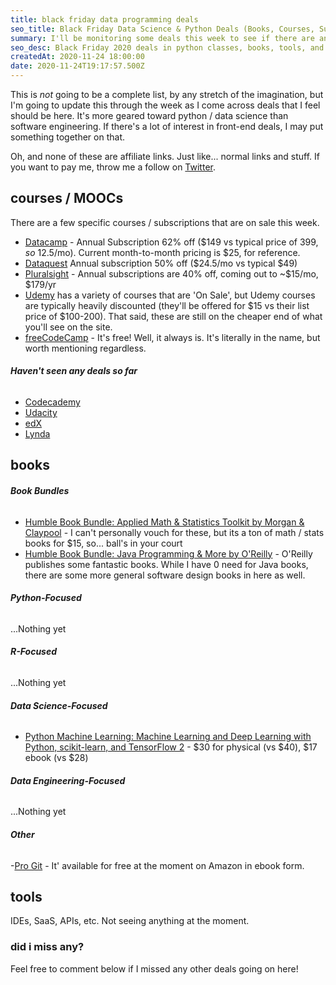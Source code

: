 ```yaml
---
title: black friday data programming deals 
seo_title: Black Friday Data Science & Python Deals (Books, Courses, Subscriptions, etc.)
summary: I'll be monitoring some deals this week to see if there are any interesting offerings around in python, r, data science, etc.
seo_desc: Black Friday 2020 deals in python classes, books, tools, and more.
createdAt: 2020-11-24 18:00:00
date: 2020-11-24T19:17:57.500Z
---
```


This is *not* going to be a complete list, by any stretch of the imagination, but I'm going to update this through the week as I come across deals that I feel should be here.  It's more geared toward python / data science than software engineering.  If there's a lot of interest in front-end deals, I may put something together on that.

Oh, and none of these are affiliate links. Just like... normal links and stuff.  If you want to pay me, throw me a follow on [Twitter](https://twitter.com/greg_on_data).

## courses / MOOCs

There are a few specific courses / subscriptions that are on sale this week.

- [Datacamp](https://www.datacamp.com/promo/black-friday-2020) - Annual Subscription 62% off ($149 vs typical price of $399, so ~$12.5/mo). Current month-to-month pricing is $25, for reference.
- [Dataquest](https://www.dataquest.io/subscribe) Annual subscription 50% off ($24.5/mo vs typical $49)
- [Pluralsight](https://www.pluralsight.com/pricing/skills) - Annual subscriptions are 40% off, coming out to ~$15/mo, $179/yr
- [Udemy](https://www.udemy.com/) has a variety of courses that are 'On Sale', but Udemy courses are typically heavily discounted (they'll be offered for $15 vs their list price of $100-200).  That said, these are still on the cheaper end of what you'll see on the site.
- [freeCodeCamp](https://www.freecodecamp.org/learn) - It's free! Well, it always is. It's literally in the name, but worth mentioning regardless.

###### **Haven't seen any deals so far**
- [Codecademy](https://www.codecademy.com/)
- [Udacity](https://www.udacity.com/)
- [edX](https://www.edx.org/)
- [Lynda](https://www.lynda.com/)


## books

###### **Book Bundles**
- [Humble Book Bundle: Applied Math & Statistics Toolkit by Morgan & Claypool](https://www.humblebundle.com/books/applied-math-statistics-toolkit-morgan-claypool-books) - I can't personally vouch for these, but its a ton of math / stats books for $15, so... ball's in your court
- [Humble Book Bundle: Java Programming & More by O'Reilly](https://www.humblebundle.com/books/java-programming-more-oreilly-books) - O'Reilly publishes some fantastic books.  While I have 0 need for Java books, there are some more general software design books in here as well.


###### **Python-Focused**

...Nothing yet

###### **R-Focused**

...Nothing yet

###### **Data Science-Focused**
- [Python Machine Learning: Machine Learning and Deep Learning with Python, scikit-learn, and TensorFlow 2](https://www.amazon.com/Python-Machine-Learning-scikit-learn-TensorFlow/dp/1789955750) - $30 for physical (vs $40), $17 ebook (vs $28)

###### **Data Engineering-Focused**

...Nothing yet

###### **Other**
-[Pro Git](https://www.amazon.com/Pro-Git-Scott-Chacon-ebook/dp/B01ISNIKES) - It' available for free at the moment on Amazon in ebook form.


## tools

IDEs, SaaS, APIs, etc.  Not seeing anything at the moment.


### did i miss any?

Feel free to comment below if I missed any other deals going on here!